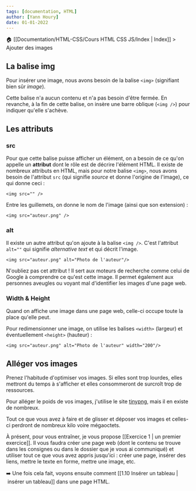 ```yaml
---
tags: [documentation, HTML]
author: [Yann Houry]
date: 01-01-2022
---
```


🏠 [[Documentation/HTML-CSS/Cours HTML CSS JS/Index | Index]] > Ajouter des images

## La balise img
Pour insérer une image, nous avons besoin de la balise `<img>` (signifiant bien sûr *image*).

Cette balise n'a aucun contenu et n'a pas besoin d'être fermée. En revanche, à la fin de cette balise, on insère une barre oblique (`<img />`) pour indiquer qu'elle s'achève.

## Les attributs
### src
Pour que cette balise puisse afficher un élément, on a besoin de ce qu'on appelle un **attribut** dont le rôle est de décrire l'élément HTML. Il existe de nombreux attributs en HTML, mais pour notre balise `<img>`, nous avons besoin de l'attribut `src` (qui signifie *source* et donne l'origine de l'image), ce qui donne ceci :

`<img src="" />`

Entre les guillemets, on donne le nom de l'image (ainsi que son extension) :

`<img src="auteur.png" />`

### alt
Il existe un autre attribut qu'on ajoute à la balise `<img />`. C'est l'attribut `alt=""` qui signifie *alternative text*  et qui décrit l'image.

`<img src="auteur.png" alt="Photo de l'auteur"/>`

N'oubliez pas cet attribut ! Il sert aux moteurs de recherche comme celui de Google à comprendre ce qu'est cette image. Il permet également aux personnes aveugles ou voyant mal d'identifier les images d'une page web.

### Width & Height
Quand on affiche une image dans une page web, celle-ci occupe toute la place qu'elle peut.

Pour redimensionner une image, on utilise les balises `<width>` (largeur) et éventuellement `<height>` (hauteur) :

`<img src="auteur.png" alt="Photo de l'auteur" width="200"/>`

## Alléger vos images
Prenez l'habitude d'optimiser vos images. Si elles sont trop lourdes, elles mettront du temps à s'afficher et elles consommeront de surcroît trop de ressources.

Pour alléger le poids de vos images, j'utilise le site [tinypng](https://tinypng.com), mais il en existe de nombreux.

Tout ce que vous avez à faire et de glisser et déposer vos images et celles-ci perdront de nombreux kilo voire mégaoctets.

À présent, pour vous entraîner, je vous propose [[Exercice 1 | un premier exercice]]. Il vous faudra créer une page web (dont le contenu se trouve dans les consignes ou dans le dossier que je vous ai communiqué) et utiliser tout ce que vous avez appris jusqu'ici : créer une page, insérer des liens, mettre le texte en forme, mettre une image, etc.

➡️ Une fois cela fait, voyons ensuite comment [[1.10 Insérer un tableau | insérer un tableau]] dans une page HTML.

